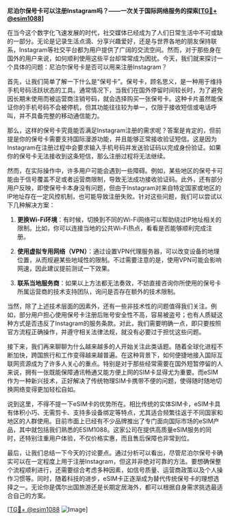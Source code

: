 **尼泊尔保号卡可以注册Instagram吗？——一次关于国际网络服务的探索[[TG💪+ @esim1088](https://t.me/s/esim1088)]**

在当今这个数字化飞速发展的时代，社交媒体已经成为了人们日常生活中不可或缺的一部分。无论是记录生活点滴、分享兴趣爱好，还是与世界各地的朋友保持联系，Instagram等社交平台都为用户提供了广阔的交流空间。然而，对于那些身在国外的用户来说，如何顺利使用这些平台却常常成为困扰。今天，我们就来探讨一个具体的问题：尼泊尔保号卡是否可以用来注册Instagram？

首先，让我们简单了解一下什么是“保号卡”。保号卡，顾名思义，是一种用于维持手机号码活跃状态的工具。通常情况下，当我们在国外停留时间较长时，为了避免因长期未使用而被运营商注销号码，就会选择购买一张保号卡。这种卡片虽然能保证你的手机号码不会被停机，但其功能往往较为单一，仅限于接收短信或电话呼叫，并不具备完整的移动通信能力。

那么，这样的保号卡究竟能否满足Instagram注册的需求呢？答案是肯定的，但前提是你的保号卡需要支持国际漫游功能，并且能够正常接收验证短信。这是因为Instagram在注册过程中会要求输入手机号码并发送验证码以完成身份验证。如果你的保号卡无法接收到这条短信，那么注册过程将无法继续。

然而，在实际操作中，许多用户可能会遇到一些障碍。例如，某些地区的保号卡可能由于信号覆盖不足或者运营商限制，导致无法成功接收验证码。此外，还有部分用户反映，即使保号卡本身没有问题，但由于Instagram对来自特定国家或地区的IP地址存在一定风控机制，也可能导致注册失败。针对这些问题，我们可以尝试以下几种解决方案：

1. **更换Wi-Fi环境**：有时候，切换到不同的Wi-Fi网络可以帮助绕过IP地址相关的限制。比如，你可以连接当地的公共Wi-Fi热点，看看是否能够顺利完成注册。

2. **使用虚拟专用网络（VPN）**：通过设置VPN代理服务器，可以改变设备的地理位置，从而规避某些地域性的限制。不过需要注意的是，使用VPN可能会影响网速，因此建议提前测试一下效果。

3. **联系当地服务商**：如果以上方法都无法奏效，不妨直接咨询你所使用的保号卡所属运营商的技术支持团队，询问是否存在额外的技术限制。

当然，除了上述技术层面的因素外，还有一些非技术性的问题值得我们关注。例如，部分用户担心使用保号卡注册后账号安全性不高，容易被盗号；也有人质疑这种方式是否违反了Instagram的服务条款。对此，我们需要明确一点，即只要按照官方流程正确操作，并遵守相关法律法规，就没有必要过于担忧这些问题。

接下来，我们再来聊聊为什么越来越多的人开始关注此类话题。随着全球化进程不断加快，跨国旅行和工作变得越来越普遍。在这种背景下，如何便捷地接入国际互联网资源成为了许多人关心的重点。特别是对于那些经常需要在国外短暂停留的人来说，拥有一张既能保障通讯畅通又能方便上网的SIM卡显得尤为重要。而eSIM作为一种新兴技术，正好解决了传统物理SIM卡携带不便的问题，使得随时随地切换网络变得更加轻松自如。

说到这里，不得不提一下eSIM卡的优势所在。相比传统的实体SIM卡，eSIM卡具有体积小巧、无需剪卡、支持多设备绑定等特点，尤其适合频繁往返于不同国家和地区的人群使用。目前市面上已经有不少品牌推出了专门面向国际市场的eSIM产品，其中就包括我们熟悉的ESIM1088。这家公司在提供高质量eSIM服务的同时，还特别注重用户体验，不仅价格实惠，而且售后保障也非常到位。

最后，让我们总结一下今天的讨论要点。通过分析可以看出，尽管尼泊尔保号卡确实可以在一定程度上用于注册Instagram，但这并非绝对可靠的方法。要想确保整个流程顺利进行，还需要综合考虑多种因素，如信号质量、运营商政策以及个人操作习惯等。同时，随着科技的进步，eSIM卡正逐渐成为替代传统保号卡的理想选择之一。无论你是偶尔出国旅游还是长期定居海外，都可以根据自身需求挑选最适合自己的方案。

[[TG💪+ @esim1088](https://t.me/s/esim1088) ![Image](https://i.postimg.cc/4NQfJmqS/Snipaste-2025-05-13-00-14-12.png)]